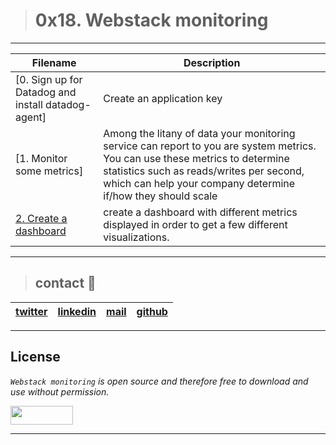> # 0x18. Webstack monitoring
---
| **Filename** | **Description** |
|---|---|
| [0. Sign up for Datadog and install datadog-agent] | Create an application key |
| [1. Monitor some metrics]  | Among the litany of data your monitoring service can report to you are system metrics. You can use these metrics to determine statistics such as reads/writes per second, which can help your company determine if/how they should scale  |
| [2. Create a dashboard](./2-setup_datadog)  | create a dashboard with different metrics displayed in order to get a few different visualizations.  |

---
> ## contact 💬

| [twitter](https://twitter.com/RICARDO1470) | [linkedin](https://www.linkedin.com/in/ricardo-alfonso-camayo/) | [mail](1466@holbertonschool.com) | [github](https://github.com/ricardo1470/README/blob/master/README.md) |
|---|---|---|---|

---

## License
*`Webstack monitoring` is open source and therefore free to download and use without permission.*

<a href="url"><img src="https://www.holbertonschool.com/holberton-logo.png" align="middle" width="100" height="30"></a>

---